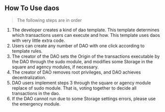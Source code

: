 ## **How To Use daos**
> The following steps are in order
1. The developer creates a kind of dao template. This template determines which transactions users can execute and how.
This template uses daos with very little extra code.
2. Users can create any number of DAO with one click according to template rules.
3. The creator of the DAO sets the Origin of the transactions executable by the DAO through the sudo module, and modifies some Storage in the square and agency modules, if necessary.
4. The creator of DAO removes root privileges, and DAO achieves decentralization.
5. DAO users implement steps 3 through the square or agency module replace of sudo module.
   That is, voting together to decide all transactions in the dao.
6. If the DAO cannot run due to some Storage settings errors, please use the emergency module.
